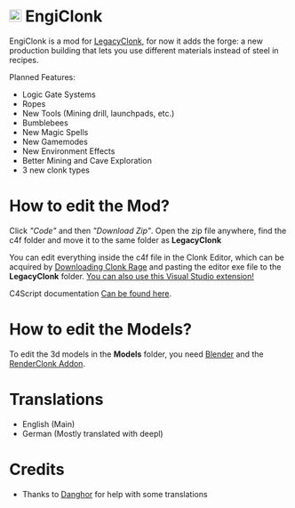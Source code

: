 # <img width="22" height="22" alt="Icon" src="https://github.com/user-attachments/assets/f5ddf966-19e4-4e38-8234-174805761b9d" /> EngiClonk
EngiClonk is a mod for [LegacyClonk](https://github.com/legacyclonk/LegacyClonk), for now it adds the forge: a new production building that lets you use different materials instead of steel in recipes.

Planned Features:
* Logic Gate Systems
* Ropes
* New Tools (Mining drill, launchpads, etc.)
* Bumblebees
* New Magic Spells
* New Gamemodes
* New Environment Effects
* Better Mining and Cave Exploration
* 3 new clonk types

# How to edit the Mod?
Click *"Code"* and then *"Download Zip"*. Open the zip file anywhere, find the c4f folder and move it to the same folder as **LegacyClonk**

You can edit everything inside the c4f file in the Clonk Editor, which can be acquired by [Downloading Clonk Rage](http://www.clonk.de/cr.php) and pasting the editor exe file to the **LegacyClonk** folder.
[You can also use this Visual Studio extension!](https://marketplace.visualstudio.com/items?itemName=LegacyClonkDev.legacy-clonk-ext)

C4Script documentation [Can be found here](https://crdocs.clonkspot.org/en/sdk/).

# How to edit the Models?
To edit the 3d models in the **Models** folder, you need [Blender](https://www.blender.org/) and the [RenderClonk Addon](https://github.com/RoboClonk/RenderClonkAddon).

# Translations
* English (Main)
* German (Mostly translated with deepl)

# Credits
* Thanks to [Danghor](https://github.com/Danghorx) for help with some translations
